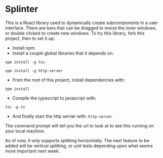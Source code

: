 # Splinter

This is a React library used to dynamically create subcomponents in a user interface. There are bars that can be dragged
to resize the inner windows, or double clicked to create new windows. To try this library, fork this project, then
to set it up:
+ Install npm
+ Install a couple global libraries that it depends on:

```npm install -g tsc```

```npm install -g http-server```

+ From the root of this project, install dependencies with:

```npm install```

+ Compile the typescript to javascript with:

```tsc -p ts```

+ And finally start the http server with:
```http-server```

The command prompt will tell you the url to look at to see this running on your local machine.

As of now, it only supports splitting horizontally. The next feature to be added will be vertical splitting, or unit tests
depending upon what seems more important next week.
